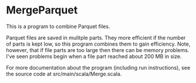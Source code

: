 # MergeParquet #

This is a program to combine Parquet files.

Parquet files are saved in mulitple parts. They more efficient if the number of parts is kept low, so this program combines them to gain efficiency. Note, however, that if file parts are too large then there can be memory problems. I've seen problems begin when a file part reached about 200 MB in size.

For more documentation about the program (including run instructions), see the source code at src/main/scala/Merge.scala.
